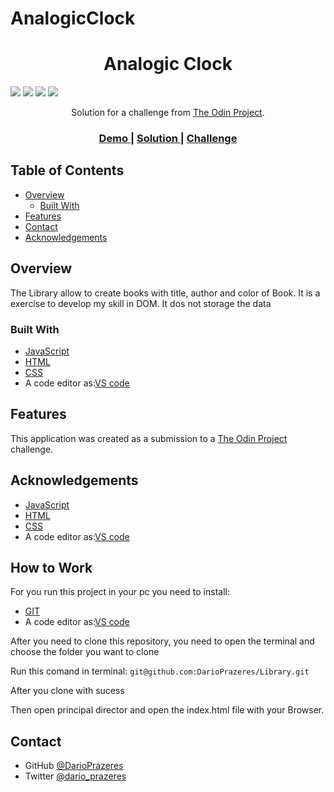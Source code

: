 # AnalogicClock
<!-- Please update value in the {}  -->

<h1 align="center">Analogic Clock</h1>


<img src='https://img.shields.io/github/issues/DarioPrazeres/AnalogicClock'> <img src='https://img.shields.io/github/forks/DarioPrazeres/AnalogicClock'> <img src='https://img.shields.io/github/stars/DarioPrazeres/AnalogicClock'> <img src='https://img.shields.io/github/license/DarioPrazeres/AnalogicClock'>

<div align="center">
   Solution for a challenge from  <a href="theodinproject.com" target="_blank">The Odin Project</a>.
</div>

<div align="center">
  <h3>
    <a href="https://darioprazeres.github.io/AnalogicClock/">
      Demo
    </a>
    <span> | </span>
    <a href="//github.com/DarioPrazeres/AnalogicClock">
      Solution
    </a>
    <span> | </span>
    <a href="https://theodinproject.com">
      Challenge
    </a>
  </h3>
</div>

<!-- TABLE OF CONTENTS -->

## Table of Contents

- [Overview](#overview)
  - [Built With](#built-with)
- [Features](#features)
- [Contact](#contact)
- [Acknowledgements](#acknowledgements)

<!-- OVERVIEW -->

## Overview

<p>The Library allow to create books with title, author and color of Book. It is a exercise to develop my skill in DOM. It dos not storage the data</p>


### Built With

<!-- This section should list any major frameworks that you built your project using. Here are a few examples.-->


- [JavaScript](https://javascript.com/) 
- [HTML](https://html.com/) 
- [CSS](https://html.com/css/)
- A code editor as:[VS code](https://code.visualstudio.com/)

## Features

<!-- List the features of your application or follow the template. Don't share the figma file here :) -->

This application was created as a submission to a [The Odin Project](https://theodinproject.com) challenge. 


## Acknowledgements

<!-- This section should list any articles or add-ons/plugins that helps you to complete the project. This is optional but it will help you in the future. For exmpale -->

- [JavaScript](https://nodejs.org/) 
- [HTML](https://html.com/) 
- [CSS](https://html.com/css/)
- A code editor as:[VS code](https://code.visualstudio.com/)

## How to Work

<p>For you run this project in your pc you need to install:</p>

- [GIT](https://git-scm.com/) 
- A code editor as:[VS code](https://code.visualstudio.com/)

<p>After you need to clone this repository, you need to open the terminal and choose the folder you want to clone</p>
<p>Run this comand in terminal: <code>git@github.com:DarioPrazeres/Library.git</code></p>
<p>After you clone with sucess</p>
<p>Then open principal director and open the index.html file with your Browser.</p>

## Contact

- GitHub [@DarioPrazeres](https://github.com/DarioPrazeres})
- Twitter [@dario_prazeres](https://twitter.com/dario_prazeres)
